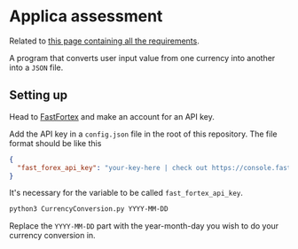 # Applica assessment

Related to [this page containing all the requirements](https://www.appolica.com/assessment).

A program that converts user input value from one currency into another into a
`JSON` file.

## Setting up

Head to [FastFortex](https://console.fastforex.io/auth/signin) and make an
account for an API key.

Add the API key in a `config.json` file in the root of this repository. The
file format should be like this

```json
{
  "fast_forex_api_key": "your-key-here | check out https://console.fastforex.io/auth/signin"
}
```

It's necessary for the variable to be called `fast_fortex_api_key`.

```sh
python3 CurrencyConversion.py YYYY-MM-DD
```

Replace the `YYYY-MM-DD` part with the year-month-day you wish to do your
currency conversion in.
